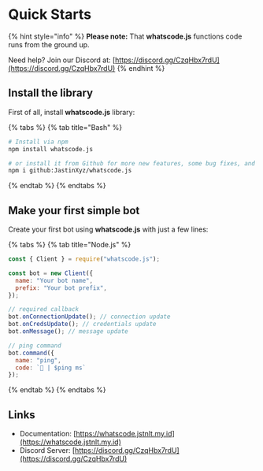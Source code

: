 # Quick Starts

{% hint style="info" %}
**Please note:** That **whatscode.js** functions code runs from the ground up.

Need help? Join our Discord at: [https://discord.gg/CzqHbx7rdU](https://discord.gg/CzqHbx7rdU)
{% endhint %}

## Install the library

First of all, install **whatscode.js** library:

{% tabs %}
{% tab title="Bash" %}
```bash
# Install via npm
npm install whatscode.js

# or install it from Github for more new features, some bug fixes, and mybe theres some bugs too.
npm i github:JastinXyz/whatscode.js
```
{% endtab %}
{% endtabs %}

## Make your first simple bot

Create your first bot using **whatscode.js** with just a few lines:

{% tabs %}
{% tab title="Node.js" %}
```javascript
const { Client } = require("whatscode.js");

const bot = new Client({
  name: "Your bot name",
  prefix: "Your bot prefix",
});

// required callback
bot.onConnectionUpdate(); // connection update
bot.onCredsUpdate(); // credentials update
bot.onMessage(); // message update

// ping command
bot.command({
  name: "ping",
  code: `🏓 | $ping ms`
});
```
{% endtab %}
{% endtabs %}

## Links

* Documentation: [https://whatscode.jstnlt.my.id](https://whatscode.jstnlt.my.id)
* Discord Server: [https://discord.gg/CzqHbx7rdU](https://discord.gg/CzqHbx7rdU)
